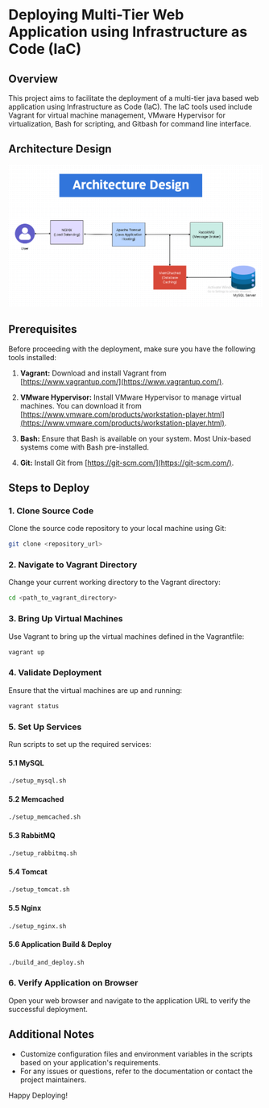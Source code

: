 # Deploying Multi-Tier Web Application using Infrastructure as Code (IaC)

## Overview

This project aims to facilitate the deployment of a multi-tier java based web application using Infrastructure as Code (IaC). The IaC tools used include Vagrant for virtual machine management, VMware Hypervisor for virtualization, Bash for scripting, and Gitbash for command line interface.

## Architecture Design
![Alt Text](architecture.png)


## Prerequisites

Before proceeding with the deployment, make sure you have the following tools installed:

1. **Vagrant:** Download and install Vagrant from [https://www.vagrantup.com/](https://www.vagrantup.com/).

2. **VMware Hypervisor:** Install VMware Hypervisor to manage virtual machines. You can download it from [https://www.vmware.com/products/workstation-player.html](https://www.vmware.com/products/workstation-player.html).

3. **Bash:** Ensure that Bash is available on your system. Most Unix-based systems come with Bash pre-installed.

4. **Git:** Install Git from [https://git-scm.com/](https://git-scm.com/).

## Steps to Deploy

### 1. Clone Source Code

Clone the source code repository to your local machine using Git:

```bash
git clone <repository_url>
```

### 2. Navigate to Vagrant Directory

Change your current working directory to the Vagrant directory:

```bash
cd <path_to_vagrant_directory>
```

### 3. Bring Up Virtual Machines

Use Vagrant to bring up the virtual machines defined in the Vagrantfile:

```bash
vagrant up
```

### 4. Validate Deployment

Ensure that the virtual machines are up and running:

```bash
vagrant status
```

### 5. Set Up Services

Run scripts to set up the required services:

#### 5.1 MySQL

```bash
./setup_mysql.sh
```

#### 5.2 Memcached

```bash
./setup_memcached.sh
```

#### 5.3 RabbitMQ

```bash
./setup_rabbitmq.sh
```

#### 5.4 Tomcat

```bash
./setup_tomcat.sh
```

#### 5.5 Nginx

```bash
./setup_nginx.sh
```

#### 5.6 Application Build & Deploy

```bash
./build_and_deploy.sh
```

### 6. Verify Application on Browser

Open your web browser and navigate to the application URL to verify the successful deployment.

## Additional Notes

- Customize configuration files and environment variables in the scripts based on your application's requirements.
- For any issues or questions, refer to the documentation or contact the project maintainers.

Happy Deploying!
